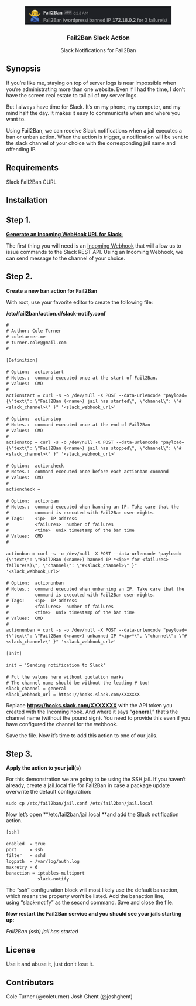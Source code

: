 <p align="center">
  <img width="400" src="./Screenshot%202019-11-08%20at%2009.46.15.png">
  <h3 align="center">Fail2Ban Slack Action</h3>
  <p align="center">Slack Notifications for Fail2Ban</p>
</p>

## Synopsis

If you’re like me, staying on top of server logs is near impossible when you’re administrating more than one website. Even if I had the time, I don’t have the screen real estate to tail all of my server logs.

But I always have time for Slack. It’s on my phone, my computer, and my mind half the day. It makes it easy to communicate when and where you want to.

Using Fail2Ban, we can receive Slack notifications when a jail executes a ban or unban action. When the action is trigger, a notification will be sent to the slack channel of your choice with the corresponding jail name and offending IP.

## Requirements

Slack
Fail2Ban
CURL


## Installation

## **Step 1.&nbsp;**

**[Generate an Incoming WebHook URL for Slack:](https://my.slack.com/services/new/incoming-webhook/)**

The first thing you will need is an [Incoming Webhook](https://my.slack.com/services/new/incoming-webhook/) that will allow us to issue commands to the Slack REST API. Using an Incoming Webhook, we can send message to the channel of your choice.

## **Step 2.&nbsp;**

**Create a new ban action for Fail2Ban**

With root, use your favorite editor to create the following file:

**/etc/fail2ban/action.d/slack-notify.conf**

```
#
# Author: Cole Turner
# coleturner.me
# turner.cole@gmail.com
#

[Definition]

# Option:  actionstart
# Notes.:  command executed once at the start of Fail2Ban.
# Values:  CMD
#
actionstart = curl -s -o /dev/null -X POST --data-urlencode "payload={\"text\": \"Fail2Ban (<name>) jail has started\", \"channel\": \"#<slack_channel>\" }" '<slack_webhook_url>'

# Option:  actionstop
# Notes.:  command executed once at the end of Fail2Ban
# Values:  CMD
#
actionstop = curl -s -o /dev/null -X POST --data-urlencode "payload={\"text\": \"Fail2Ban (<name>) jail has stopped\", \"channel\": \"#<slack_channel>\" }" '<slack_webhook_url>'

# Option:  actioncheck
# Notes.:  command executed once before each actionban command
# Values:  CMD
#
actioncheck =

# Option:  actionban
# Notes.:  command executed when banning an IP. Take care that the
#          command is executed with Fail2Ban user rights.
# Tags:    <ip>  IP address
#          <failures>  number of failures
#          <time>  unix timestamp of the ban time
# Values:  CMD
#

actionban = curl -s -o /dev/null -X POST --data-urlencode "payload={\"text\": \"Fail2Ban (<name>) banned IP *<ip>* for <failures> failure(s)\", \"channel\": \"#<slack_channel>\" }" '<slack_webhook_url>'

# Option:  actionunban
# Notes.:  command executed when unbanning an IP. Take care that the
#          command is executed with Fail2Ban user rights.
# Tags:    <ip>  IP address
#          <failures>  number of failures
#          <time>  unix timestamp of the ban time
# Values:  CMD
#
actionunban = curl -s -o /dev/null -X POST --data-urlencode "payload={\"text\": \"Fail2Ban (<name>) unbanned IP *<ip>*\", \"channel\": \"#<slack_channel>\" }" '<slack_webhook_url>'

[Init]

init = 'Sending notification to Slack'

# Put the values here without quotation marks
# The channel name should be without the leading # too!
slack_channel = general
slack_webhook_url = https://hooks.slack.com/XXXXXXX
```


Replace **https://hooks.slack.com/XXXXXXX** with the API token you created with the Incoming hook. And where it says&nbsp;“**general**,” that’s the channel name (without the pound sign). You need to provide this even if you have configured the channel for the webhook.

Save the file. Now it’s time to add this action to one of our jails.

## **Step 3.&nbsp;**

**Apply the action to your jail(s)**

For this demonstration we are going to be using the SSH jail. If you haven’t already, create a jail.local file for Fail2Ban in case a package update overwrite the default configuration:

`sudo cp /etc/fail2ban/jail.conf /etc/fail2ban/jail.local`

Now let’s open&nbsp;**/etc/fail2ban/jail.local **and add the Slack notification action.

```
[ssh]

enabled  = true
port     = ssh
filter   = sshd
logpath  = /var/log/auth.log
maxretry = 6
banaction = iptables-multiport
            slack-notify
```


The&nbsp;“ssh” configuration block will most likely use the default banaction, which means the property won’t be listed. Add the banaction line, using&nbsp;“slack-notify” as the second command. Save and close the file.

**Now restart the Fail2Ban service and you should see your jails starting up:**

_Fail2Ban (ssh) jail has started_


## License

Use it and abuse it, just don't lose it.

## Contributors
Cole Turner (@coleturner)
Josh Ghent (@joshghent)
